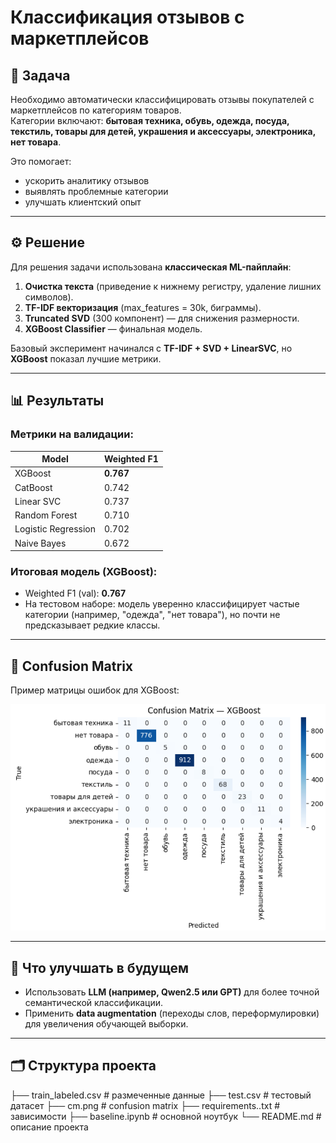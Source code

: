 #  Классификация отзывов с маркетплейсов

## 📌 Задача
Необходимо автоматически классифицировать отзывы покупателей с маркетплейсов по категориям товаров.  
Категории включают: **бытовая техника, обувь, одежда, посуда, текстиль, товары для детей, украшения и аксессуары, электроника, нет товара**.  

Это помогает:
- ускорить аналитику отзывов
- выявлять проблемные категории  
- улучшать клиентский опыт

---

## ⚙️ Решение
Для решения задачи использована **классическая ML-пайплайн**:
1. **Очистка текста** (приведение к нижнему регистру, удаление лишних символов).  
2. **TF-IDF векторизация** (max_features = 30k, биграммы).  
3. **Truncated SVD** (300 компонент) — для снижения размерности.  
4. **XGBoost Classifier** — финальная модель.  

Базовый эксперимент начинался с **TF-IDF + SVD + LinearSVC**, но **XGBoost** показал лучшие метрики.  

---

## 📊 Результаты

### Метрики на валидации:
| Model               | Weighted F1 |
|----------------------|-------------|
| XGBoost              | **0.767**   |
| CatBoost             | 0.742       |
| Linear SVC           | 0.737       |
| Random Forest        | 0.710       |
| Logistic Regression  | 0.702       |
| Naive Bayes          | 0.672       |

### Итоговая модель (XGBoost):
- Weighted F1 (val): **0.767**  
- На тестовом наборе: модель уверенно классифицирует частые категории (например, "одежда", "нет товара"), но почти не предсказывает редкие классы.  

---

## 🔎 Confusion Matrix
Пример матрицы ошибок для XGBoost:  

![Confusion Matrix](cm.png)

---

## 🚀 Что улучшать в будущем
- Использовать **LLM (например, Qwen2.5 или GPT)** для более точной семантической классификации.  
- Применить **data augmentation** (переходы слов, переформулировки) для увеличения обучающей выборки.  

---

## 🗂️ Структура проекта
├── train_labeled.csv # размеченные данные
├── test.csv # тестовый датасет
├── cm.png # confusion matrix
├── requirements..txt # зависимости
├── baseline.ipynb # основной ноутбук
└── README.md # описание проекта
